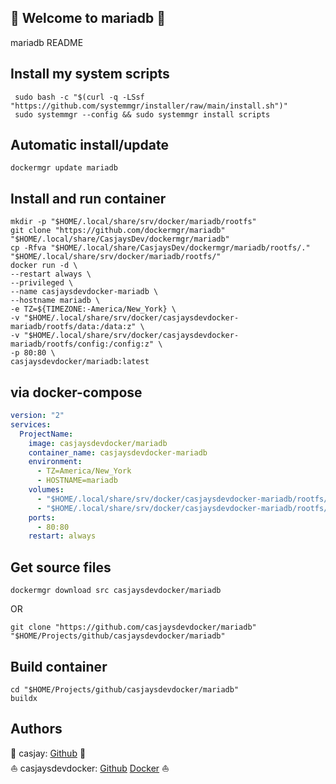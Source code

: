## 👋 Welcome to mariadb 🚀  

mariadb README  
  
  
## Install my system scripts  

```shell
 sudo bash -c "$(curl -q -LSsf "https://github.com/systemmgr/installer/raw/main/install.sh")"
 sudo systemmgr --config && sudo systemmgr install scripts  
```
  
## Automatic install/update  
  
```shell
dockermgr update mariadb
```
  
## Install and run container
  
```shell
mkdir -p "$HOME/.local/share/srv/docker/mariadb/rootfs"
git clone "https://github.com/dockermgr/mariadb" "$HOME/.local/share/CasjaysDev/dockermgr/mariadb"
cp -Rfva "$HOME/.local/share/CasjaysDev/dockermgr/mariadb/rootfs/." "$HOME/.local/share/srv/docker/mariadb/rootfs/"
docker run -d \
--restart always \
--privileged \
--name casjaysdevdocker-mariadb \
--hostname mariadb \
-e TZ=${TIMEZONE:-America/New_York} \
-v "$HOME/.local/share/srv/docker/casjaysdevdocker-mariadb/rootfs/data:/data:z" \
-v "$HOME/.local/share/srv/docker/casjaysdevdocker-mariadb/rootfs/config:/config:z" \
-p 80:80 \
casjaysdevdocker/mariadb:latest
```
  
## via docker-compose  
  
```yaml
version: "2"
services:
  ProjectName:
    image: casjaysdevdocker/mariadb
    container_name: casjaysdevdocker-mariadb
    environment:
      - TZ=America/New_York
      - HOSTNAME=mariadb
    volumes:
      - "$HOME/.local/share/srv/docker/casjaysdevdocker-mariadb/rootfs/data:/data:z"
      - "$HOME/.local/share/srv/docker/casjaysdevdocker-mariadb/rootfs/config:/config:z"
    ports:
      - 80:80
    restart: always
```
  
## Get source files  
  
```shell
dockermgr download src casjaysdevdocker/mariadb
```
  
OR
  
```shell
git clone "https://github.com/casjaysdevdocker/mariadb" "$HOME/Projects/github/casjaysdevdocker/mariadb"
```
  
## Build container  
  
```shell
cd "$HOME/Projects/github/casjaysdevdocker/mariadb"
buildx 
```
  
## Authors  
  
🤖 casjay: [Github](https://github.com/casjay) 🤖  
⛵ casjaysdevdocker: [Github](https://github.com/casjaysdevdocker) [Docker](https://hub.docker.com/u/casjaysdevdocker) ⛵  

